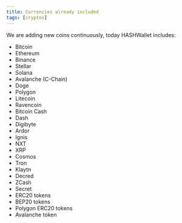 ```yaml
---
title: Currencies already included
tags: [cryptos]
---
```


We are adding new coins continuously, today HASHWallet includes:

- Bitcoin
- Ethereum
- Binance
- Stellar
- Solana
- Avalanche (C-Chain)
- Doge
- Polygon
- Litecoin
- Ravencoin
- Bitcoin Cash
- Dash
- Digibyte
- Ardor
- Ignis
- NXT
- XRP
- Cosmos
- Tron
- Klaytn
- Decred
- ZCash
- Secret
- ERC20 tokens
- BEP20 tokens
- Polygon ERC20 tokens
- Avalanche token
